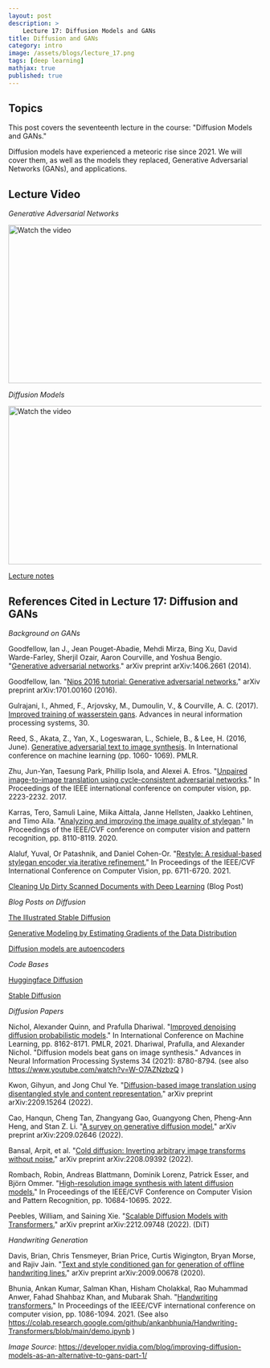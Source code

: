 ```yaml
---
layout: post
description: >
    Lecture 17: Diffusion Models and GANs
title: Diffusion and GANs
category: intro
image: /assets/blogs/lecture_17.png
tags: [deep learning]
mathjax: true
published: true
---
```


## Topics

This post covers the seventeenth lecture in the course: "Diffusion Models and GANs." 

Diffusion models have experienced a meteoric rise since 2021. We will cover them, as well as the models they replaced, Generative Adversarial Networks (GANs), and applications.

## Lecture Video

_Generative Adversarial Networks_

<a href="https://www.youtube.com/watch?v=f9eEy3_GpFc&ab_channel=MelissaDell" target="_blank">
 <img src="http://img.youtube.com/vi/f9eEy3_GpFc/mqdefault.jpg" alt="Watch the video" width="560" height="315" />
</a>

_Diffusion Models_

<a href="https://www.youtube.com/watch?v=dWCxWRnm10A&ab_channel=MelissaDell" target="_blank">
 <img src="http://img.youtube.com/vi/dWCxWRnm10A/mqdefault.jpg" alt="Watch the video" width="560" height="315" />
</a>

[Lecture notes](https://www.dropbox.com/s/uc6bdkpmw1f5idi/lecture_diffusion.pdf?dl=0)


## References Cited in Lecture 17: Diffusion and GANs

_Background on GANs_

Goodfellow, Ian J., Jean Pouget-Abadie, Mehdi Mirza, Bing Xu, David Warde-Farley, Sherjil Ozair, Aaron Courville, and Yoshua Bengio. "[Generative adversarial networks](https://arxiv.org/pdf/1406.2661.pdf)." arXiv preprint arXiv:1406.2661 (2014).

Goodfellow, Ian. "[Nips 2016 tutorial: Generative adversarial networks.](https://arxiv.org/pdf/1701.00160.pdf)" arXiv preprint arXiv:1701.00160 (2016).

Gulrajani, I., Ahmed, F., Arjovsky, M., Dumoulin, V., & Courville, A. C. (2017). [Improved training of wasserstein gans](https://arxiv.org/pdf/1704.00028.pdf). Advances in neural information processing systems, 30.

Reed, S., Akata, Z., Yan, X., Logeswaran, L., Schiele, B., & Lee, H. (2016, June). [Generative adversarial text to image synthesis](http://proceedings.mlr.press/v48/reed16.pdf). In International conference on machine learning (pp. 1060- 1069). PMLR.

Zhu, Jun-Yan, Taesung Park, Phillip Isola, and Alexei A. Efros. "[Unpaired image-to-image translation using cycle-consistent adversarial networks](http://openaccess.thecvf.com/content_ICCV_2017/papers/Zhu_Unpaired_Image-To-Image_Translation_ICCV_2017_paper.pdf)." In Proceedings of the IEEE international conference on computer vision, pp. 2223-2232. 2017.

Karras, Tero, Samuli Laine, Miika Aittala, Janne Hellsten, Jaakko Lehtinen, and Timo Aila. "[Analyzing and improving the image quality of stylegan](https://openaccess.thecvf.com/content_CVPR_2020/papers/Karras_Analyzing_and_Improving_the_Image_Quality_of_StyleGAN_CVPR_2020_paper.pdf)." In Proceedings of the IEEE/CVF conference on computer vision and pattern recognition, pp. 8110-8119. 2020.

Alaluf, Yuval, Or Patashnik, and Daniel Cohen-Or. "[Restyle: A residual-based stylegan encoder via iterative refinement.](http://openaccess.thecvf.com/content/ICCV2021/papers/Alaluf_ReStyle_A_Residual-Based_StyleGAN_Encoder_via_Iterative_Refinement_ICCV_2021_paper.pdf)" In Proceedings of the IEEE/CVF International Conference on Computer Vision, pp. 6711-6720. 2021.

[Cleaning Up Dirty Scanned Documents with Deep Learning](https://medium.com/illuin/cleaning-up-dirty-scanned-documents-with-deep-learning-2e8e6de6cfa6) (Blog Post)

_Blog Posts on Diffusion_

[The Illustrated Stable Diffusion](https://jalammar.github.io/illustrated-stable-diffusion/)

[Generative Modeling by Estimating Gradients of the Data Distribution](https://yang-song.net/blog/2021/score/)

[Diffusion models are autoencoders](ttps://benanne.github.io/2022/01/31/diffusion.html)

_Code Bases_

[Huggingface Diffusion](https://huggingface.co/spaces/huggingface-projects/diffuse-the-rest)

[Stable Diffusion](https://github.com/CompVis/stable-diffusion)

_Diffusion Papers_

Nichol, Alexander Quinn, and Prafulla Dhariwal. "[Improved denoising diffusion probabilistic models](http://proceedings.mlr.press/v139/nichol21a/nichol21a.pdf)." In International Conference on Machine Learning, pp. 8162-8171. PMLR, 2021. Dhariwal, Prafulla, and Alexander Nichol. "Diffusion models beat gans on image synthesis." Advances in Neural Information Processing Systems 34 (2021): 8780-8794. (see also https://www.youtube.com/watch?v=W-O7AZNzbzQ )

Kwon, Gihyun, and Jong Chul Ye. "[Diffusion-based image translation using disentangled style and content representation.](https://arxiv.org/pdf/2209.15264)" arXiv preprint arXiv:2209.15264 (2022).

Cao, Hanqun, Cheng Tan, Zhangyang Gao, Guangyong Chen, Pheng-Ann Heng, and Stan Z. Li. "[A survey on generative diffusion model.](https://arxiv.org/pdf/2209.02646)" arXiv preprint arXiv:2209.02646 (2022). 

Bansal, Arpit, et al. "[Cold diffusion: Inverting arbitrary image transforms without noise.](https://arxiv.org/pdf/2208.09392)" arXiv preprint arXiv:2208.09392 (2022).

Rombach, Robin, Andreas Blattmann, Dominik Lorenz, Patrick Esser, and Björn Ommer. "[High-resolution image synthesis with latent diffusion models.](http://openaccess.thecvf.com/content/CVPR2022/papers/Rombach_High-Resolution_Image_Synthesis_With_Latent_Diffusion_Models_CVPR_2022_paper.pdf)" In Proceedings of the IEEE/CVF Conference on Computer Vision and Pattern Recognition, pp. 10684-10695. 2022. 

Peebles, William, and Saining Xie. "[Scalable Diffusion Models with Transformers.](https://arxiv.org/pdf/2212.09748)" arXiv preprint arXiv:2212.09748 (2022). (DiT)

_Handwriting Generation_

Davis, Brian, Chris Tensmeyer, Brian Price, Curtis Wigington, Bryan Morse, and Rajiv Jain. "[Text and style conditioned gan for generation of offline handwriting lines.](https://arxiv.org/pdf/2009.00678)" arXiv preprint arXiv:2009.00678 (2020).

Bhunia, Ankan Kumar, Salman Khan, Hisham Cholakkal, Rao Muhammad Anwer, Fahad Shahbaz Khan, and Mubarak Shah. "[Handwriting transformers.](https://openaccess.thecvf.com/content/ICCV2021/papers/Bhunia_Handwriting_Transformers_ICCV_2021_paper.pdf)" In Proceedings of the IEEE/CVF international conference on computer vision, pp. 1086-1094. 2021. (See also https://colab.research.google.com/github/ankanbhunia/Handwriting-Transformers/blob/main/demo.ipynb )

_Image Source_: https://developer.nvidia.com/blog/improving-diffusion-models-as-an-alternative-to-gans-part-1/